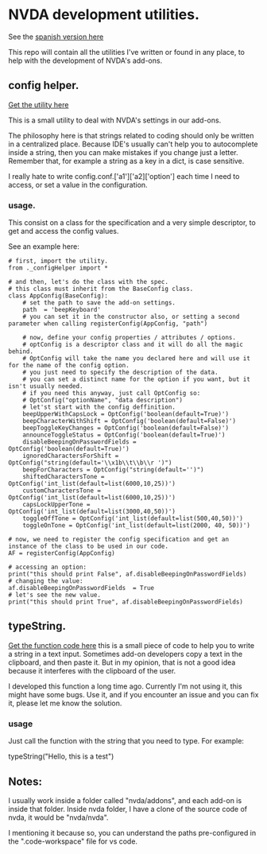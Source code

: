# NVDA development utilities.

See the
[spanish version here](/spanishReadme.md)

This repo will contain all the utilities I've written or found in any place, to help with the development of NVDA's add-ons.

## config helper.
[Get the utility here](https://raw.githubusercontent.com/davidacm/NVDADevelopmentUtilities/master/src/_configHelper.py)

This is a small utility to deal with NVDA's settings in our add-ons.

The philosophy here is that strings related to coding should only be written in a centralized place.
Because IDE's usually can't help you to autocomplete inside a string, then you can make mistakes if you change just a letter. Remember that, for example a string as a key in a dict, is case sensitive.


I really hate to write config.conf.['a1']['a2]['option'] each time I
need to access, or set a value in the configuration.

### usage.

This consist on a class for the specification and a very simple descriptor, to get and
access the config values.

See an example here:

```
# first, import the utility.
from ._configHelper import *

# and then, let's do the class with the spec.
# this class must inherit from the BaseConfig class.
class AppConfig(BaseConfig):
	# set the path to save the add-on settings.
	path  = 'beepKeyboard'
	# you can set it in the constructor also, or setting a second parameter when calling registerConfig(AppConfig, "path")

	# now, define your config properties / attributes / options.
	# optConfig is a descriptor class and it will do all the magic behind.
	# OptConfig will take the name you declared here and will use it for the name of the config option.
	# you just need to specify the description of the data.
	# you can set a distinct name for the option if you want, but it isn't usually needed.
	# if you need this anyway, just call OptConfig so:
	# OptConfig("optionName", "data description")
	# let'st start with the config deffinition.
	beepUpperWithCapsLock = OptConfig('boolean(default=True)')
	beepCharacterWithShift = OptConfig('boolean(default=False)')
	beepToggleKeyChanges = OptConfig('boolean(default=False)')
	announceToggleStatus = OptConfig('boolean(default=True)')
	disableBeepingOnPasswordFields = OptConfig('boolean(default=True)')
	ignoredCharactersForShift = OptConfig("string(default='\\x1b\\t\\b\\r ')")
	beepForCharacters = OptConfig("string(default='')")
	shiftedCharactersTone = OptConfig('int_list(default=list(6000,10,25))')
	customCharactersTone = OptConfig('int_list(default=list(6000,10,25))')
	capsLockUpperTone = OptConfig('int_list(default=list(3000,40,50))')
	toggleOffTone = OptConfig('int_list(default=list(500,40,50))')
	toggleOnTone = OptConfig('int_list(default=list(2000, 40, 50))')

# now, we need to register the config specification and get an instance of the class to be used in our code.
AF = registerConfig(AppConfig)

# accessing an option:
print("this should print False", af.disableBeepingOnPasswordFields)
# changing the value:
af.disableBeepingOnPasswordFields  = True
# let's see the new value.
print("this should print True", af.disableBeepingOnPasswordFields)
```

## typeString.
[Get the function code here](https://raw.githubusercontent.com/davidacm/NVDADevelopmentUtilities/master/src/typeString.py)
this is a small piece of code to help you to write a string in a text input. Sometimes add-on developers copy a text in the clipboard, and then paste it. But in my opinion, that is not a good idea because it interferes with the clipboard of the user.

I developed this function a long time ago. Currently I'm not using it, this might have some bugs. Use it, and if you encounter an issue and you can fix it, please let me know the solution.

### usage

Just call the function with the string that you need to type. For example:

typeString("Hello, this is a test")


## Notes:

I usually work inside a folder called "nvda/addons", and each add-on is inside that folder.
Inside nvda folder, I have a clone of the source code of nvda, it would be "nvda/nvda".

I mentioning it because so, you can understand the paths pre-configured in the ".code-workspace" file for vs code.
